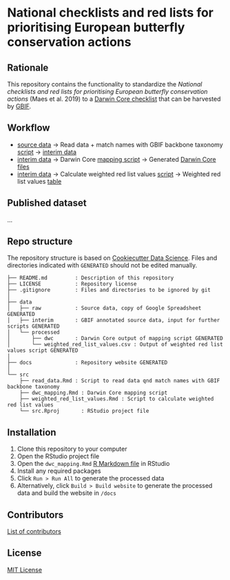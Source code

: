 # National checklists and red lists for prioritising European butterfly conservation actions

## Rationale

This repository contains the functionality to standardize the _National checklists and red lists for prioritising European butterfly conservation actions_ (Maes et al. 2019) to a [Darwin Core checklist](https://www.gbif.org/dataset-classes) that can be harvested by [GBIF](http://www.gbif.org).

## Workflow

* [source data](data/raw) → Read data + match names with GBIF backbone taxonomy [script](src/read_data.Rmd) → [interim data](data/interim)
* [interim data](data/interim) → Darwin Core [mapping script](src/dwc_mapping.Rmd) → Generated [Darwin Core files](data/processed/dwc)
* [interim data](data/interim) → Calculate weighted red list values [script](weighted_red_list_values.Rmd) → Weighted red list values [table](data/processed/weighted_red_list_values.csv)

## Published dataset

...

## Repo structure

The repository structure is based on [Cookiecutter Data Science](http://drivendata.github.io/cookiecutter-data-science/). Files and directories indicated with `GENERATED` should not be edited manually.

```
├── README.md         : Description of this repository
├── LICENSE           : Repository license
├── .gitignore        : Files and directories to be ignored by git
│
├── data
│   ├── raw           : Source data, copy of Google Spreadsheet GENERATED
│   ├── interim       : GBIF annotated source data, input for further scripts GENERATED
│   └── processed
│       ├── dwc       : Darwin Core output of mapping script GENERATED
│       └── weighted_red_list_values.csv : Output of weighted red list values script GENERATED
│
├── docs              : Repository website GENERATED
│
└── src
    ├── read_data.Rmd : Script to read data qnd match names with GBIF backbone taxonomy
    ├── dwc_mapping.Rmd : Darwin Core mapping script
    ├── weighted_red_list_values.Rmd : Script to calculate weighted red list values
    └── src.Rproj       : RStudio project file
```

## Installation

1. Clone this repository to your computer
2. Open the RStudio project file
3. Open the `dwc_mapping.Rmd` [R Markdown file](https://rmarkdown.rstudio.com/) in RStudio
4. Install any required packages
5. Click `Run > Run All` to generate the processed data
6. Alternatively, click `Build > Build website` to generate the processed data and build the website in `/docs`

## Contributors

[List of contributors](https://github.com/inbo/red-lists-european-butterflies-checklist/contributors)

## License

[MIT License](https://github.com/inbo/red-lists-european-butterflies-checklist/blob/master/LICENSE)
